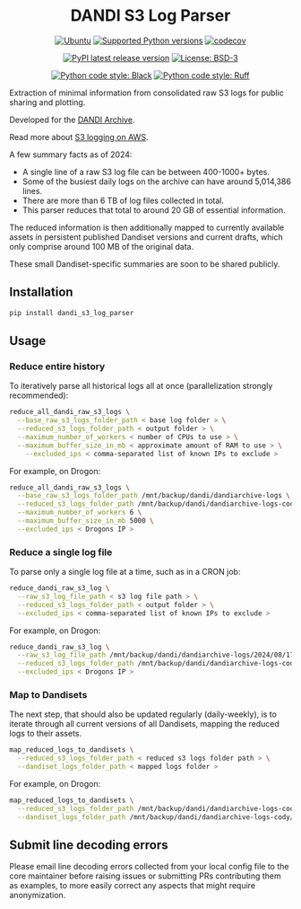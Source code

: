 <p align="center">
  <h1 align="center">DANDI S3 Log Parser</h3>
  <p align="center">
    <a href="https://pypi.org/project/dandi_s3_log_parser/"><img alt="Ubuntu" src="https://img.shields.io/badge/Ubuntu-E95420?style=flat&logo=ubuntu&logoColor=white"></a>
    <a href="https://pypi.org/project/dandi_s3_log_parser/"><img alt="Supported Python versions" src="https://img.shields.io/pypi/pyversions/dandi_s3_log_parser.svg"></a>
    <a href="https://codecov.io/github/CatalystNeuro/dandi_s3_log_parser?branch=main"><img alt="codecov" src="https://codecov.io/github/CatalystNeuro/dandi_s3_log_parser/coverage.svg?branch=main"></a>
  </p>
  <p align="center">
    <a href="https://pypi.org/project/dandi_s3_log_parser/"><img alt="PyPI latest release version" src="https://badge.fury.io/py/dandi_s3_log_parser.svg?id=py&kill_cache=1"></a>
    <a href="https://github.com/catalystneuro/dandi_s3_log_parser/blob/main/license.txt"><img alt="License: BSD-3" src="https://img.shields.io/pypi/l/dandi_s3_log_parser.svg"></a>
  </p>
  <p align="center">
    <a href="https://github.com/psf/black"><img alt="Python code style: Black" src="https://img.shields.io/badge/python_code_style-black-000000.svg"></a>
    <a href="https://github.com/astral-sh/ruff"><img alt="Python code style: Ruff" src="https://img.shields.io/endpoint?url=https://raw.githubusercontent.com/astral-sh/ruff/main/assets/badge/v2.json"></a>
  </p>
</p>

Extraction of minimal information from consolidated raw S3 logs for public sharing and plotting.

Developed for the [DANDI Archive](https://dandiarchive.org/).

Read more about [S3 logging on AWS](https://web.archive.org/web/20240807191829/https://docs.aws.amazon.com/AmazonS3/latest/userguide/LogFormat.html).

A few summary facts as of 2024:

- A single line of a raw S3 log file can be between 400-1000+ bytes.
- Some of the busiest daily logs on the archive can have around 5,014,386 lines.
- There are more than 6 TB of log files collected in total.
- This parser reduces that total to around 20 GB of essential information.

The reduced information is then additionally mapped to currently available assets in persistent published Dandiset versions and current drafts, which only comprise around 100 MB of the original data.

These small Dandiset-specific summaries are soon to be shared publicly.



## Installation

```bash
pip install dandi_s3_log_parser
```



## Usage

### Reduce entire history

To iteratively parse all historical logs all at once (parallelization strongly recommended):

```bash
reduce_all_dandi_raw_s3_logs \
  --base_raw_s3_logs_folder_path < base log folder > \
  --reduced_s3_logs_folder_path < output folder > \
  --maximum_number_of_workers < number of CPUs to use > \
  --maximum_buffer_size_in_mb < approximate amount of RAM to use > \
    --excluded_ips < comma-separated list of known IPs to exclude >
```

For example, on Drogon:

```bash
reduce_all_dandi_raw_s3_logs \
  --base_raw_s3_logs_folder_path /mnt/backup/dandi/dandiarchive-logs \
  --reduced_s3_logs_folder_path /mnt/backup/dandi/dandiarchive-logs-cody/parsed_8_15_2024/REST_GET_OBJECT_per_asset_id \
  --maximum_number_of_workers 6 \
  --maximum_buffer_size_in_mb 5000 \
  --excluded_ips < Drogons IP >
```

### Reduce a single log file

To parse only a single log file at a time, such as in a CRON job:

```bash
reduce_dandi_raw_s3_log \
  --raw_s3_log_file_path < s3 log file path > \
  --reduced_s3_logs_folder_path < output folder > \
  --excluded_ips < comma-separated list of known IPs to exclude >
```

For example, on Drogon:

```bash
reduce_dandi_raw_s3_log \
  --raw_s3_log_file_path /mnt/backup/dandi/dandiarchive-logs/2024/08/17.log \
  --reduced_s3_logs_folder_path /mnt/backup/dandi/dandiarchive-logs-cody/parsed_8_15_2024/REST_GET_OBJECT_per_asset_id \
  --excluded_ips < Drogons IP >
```

### Map to Dandisets

The next step, that should also be updated regularly (daily-weekly), is to iterate through all current versions of all Dandisets, mapping the reduced logs to their assets.

```bash
map_reduced_logs_to_dandisets \
  --reduced_s3_logs_folder_path < reduced s3 logs folder path > \
  --dandiset_logs_folder_path < mapped logs folder >
```

For example, on Drogon:

```bash
map_reduced_logs_to_dandisets \
  --reduced_s3_logs_folder_path /mnt/backup/dandi/dandiarchive-logs-cody/parsed_8_15_2024/REST_GET_OBJECT_per_asset_id \
  --dandiset_logs_folder_path /mnt/backup/dandi/dandiarchive-logs-cody/mapped_logs_8_15_2024
```


## Submit line decoding errors

Please email line decoding errors collected from your local config file to the core maintainer before raising issues or submitting PRs contributing them as examples, to more easily correct any aspects that might require anonymization.

